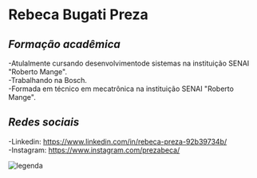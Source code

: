 # Rebeca Bugati Preza

## _Formação acadêmica_
-Atulalmente cursando desenvolvimentode sistemas na instituição SENAI "Roberto Mange".\
-Trabalhando na Bosch.\
-Formada em técnico em mecatrônica na instituição SENAI "Roberto Mange".

## _Redes sociais_
-Linkedin: https://www.linkedin.com/in/rebeca-preza-92b39734b/ \
-Instagram: https://www.instagram.com/prezabeca/

![legenda](https://media1.giphy.com/media/v1.Y2lkPTc5MGI3NjExNThxNXdxcWw3bDg1aWFhd3Y5YzF2bGJiYmpnNWM5MXcxbGNhMmE4aSZlcD12MV9pbnRlcm5hbF9naWZfYnlfaWQmY3Q9Zw/cIxxFKOTCPwX9DUk7L/giphy.gif)
